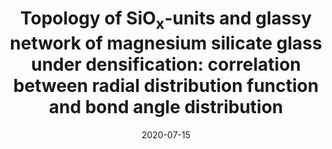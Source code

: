 ---
title: "Topology of SiO<sub>x</sub>-units and glassy network of magnesium silicate glass under densification: correlation between radial distribution function and bond angle distribution"
collection: publications
link: https://iopscience.iop.org/article/10.1088/1361-651X/ab9bb4/meta
excerpt: '<p>Topology of SiO<sub>x</sub> units and glassy network of magnesium silicate glass at different pressures are investigated by molecular dynamics simulation to clarify its microstructure under compression. Results show that SiO<sub>x</sub>-topology and glassy network structure are significantly dependent on pressure. At ambient pressure, the –Si–O– glassy network in Mg<sub>2</sub>SiO<sub>4</sub> glass is split into subnets/clusters. Under compression, the small subnets tend to merge each other forming larger ones. The decrease of Si–O–Si bond angle under compression that accompanies a formation of edge- and face-sharing bonds between SiO<sub>x</sub> units results in the first peak splitting of Si–Si PRDF at high pressure. In particular, the investigation also reveals a tight correlation between PRDFs (Si–Si, Mg–Mg, Si–Mg, O–O) and BADs (Si–O–Si, Mg–O–Mg, Mg–O–Si, O–T–O (T = Si, Mg)), respectively. The spatial distribution of corner-, edge- and face-sharing bonds is not uniform but forming subnets/clusters. The clusters of face-sharing bonds form rigid particles embedding into mixture clusters of corner- and edge-sharing bonds. Size distribution of subnets/clusters (SiO<sub>x</sub>-cluster as well as clusters of corner-, edge- and face-sharing bonds) under compression also has been investigated to clarify the intermediate range order. The characteristic change of PRDFs under compression in the relationship with microstructural change and the mechanism of magnesium ions incorporation into –Si–O– network is also discussed in detail.</p>
'
date: 2020-07-15
venue: 'Modelling and Simulation in Materials Science and Engineering'
citationurl: 'http://academicpages.github.io/files/citations/Son_2020.bib'
paperurl: 'http://academicpages.github.io/files/papers/Son_2020.pdf'
---